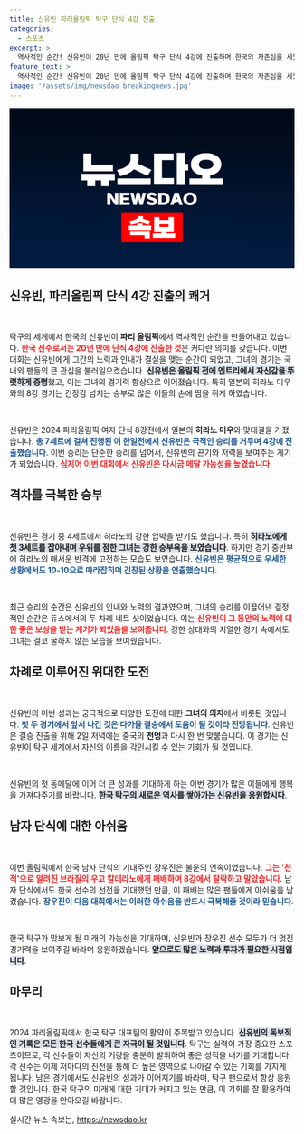 ```yaml
---
title: 신유빈 파리올림픽 탁구 단식 4강 진출!
categories:
  - 스포츠
excerpt: >
  역사적인 순간! 신유빈이 20년 만에 올림픽 탁구 단식 4강에 진출하며 한국의 자존심을 세웠습니다. 일본 히라노를 제압하고, 이제 남은 건 중국의 천멍과 결승을 향한 격돌! 더 많은 이목이 쏠리는 그녀의 다음 경기를 기대하세요!
feature_text: >
  역사적인 순간! 신유빈이 20년 만에 올림픽 탁구 단식 4강에 진출하며 한국의 자존심을 세웠습니다. 일본 히라노를 제압하고, 이제 남은 건 중국의 천멍과 결승을 향한 격돌! 더 많은 이목이 쏠리는 그녀의 다음 경기를 기대하세요!
image: '/assets/img/newsdao_breakingnews.jpg'
---
```


<p><img src="/assets/img/newsdao_breakingnews.jpg" alt="flaretime 속보" /></p>

<h2 data-ke-size="size26">신유빈, 파리올림픽 단식 4강 진출의 쾌거</h2>

<p data-ke-size="size16">&nbsp;</p>

<p>탁구의 세계에서 한국의 신유빈이 <strong>파리 올림픽</strong>에서 역사적인 순간을 만들어내고 있습니다. <b><span style="color: #ee2323;">한국 선수로서는 20년 만에 단식 4강에 진출한 것</span></b>은 커다란 의미를 갖습니다. 이번 대회는 신유빈에게 그간의 노력과 인내가 결실을 맺는 순간이 되었고, 그녀의 경기는 국내외 팬들의 큰 관심을 불러일으켰습니다. <b><span style="background-color: #21538527;">신유빈은 올림픽 전에 엔트리에서 자신감을 뚜렷하게 증명</span></b>했고, 이는 그녀의 경기력 향상으로 이어졌습니다. 특히 일본의 히라노 미우와의 8강 경기는 긴장감 넘치는 승부로 많은 이들의 손에 땀을 쥐게 하였습니다. </p>

<p data-ke-size="size16">&nbsp;</p>

<p>신유빈은 2024 파리올림픽 여자 단식 8강전에서 일본의 <b>히라노 미우</b>와 맞대결을 가졌습니다. <b><span style="color: #1a5490;">총 7세트에 걸쳐 진행된 이 한일전에서 신유빈은 극적인 승리를 거두며 4강에 진출했습니다</span></b>. 이번 승리는 단순한 승리를 넘어서, 신유빈의 끈기와 저력을 보여주는 계기가 되었습니다. <b><span style="color: #ee2323;">심지어 이번 대회에서 신유빈은 다시금 메달 가능성을 높였습니다</span></b>.</p>

<h2 data-ke-size="size26">격차를 극복한 승부</h2>

<p data-ke-size="size16">&nbsp;</p>

<p>신유빈은 경기 중 4세트에서 히라노의 강한 압박을 받기도 했습니다. 특히 <b><span style="background-color: #21538527;">히라노에게 첫 3세트를 잡아내며 우위를 점한 그녀는 강한 승부욕을 보였습니다</span></b>. 하지만 경기 중반부에 히라노의 매서운 반격에 고전하는 모습도 보였습니다. <b><span style="color: #1a5490;">신유빈은 평균적으로 우세한 상황에서도 10-10으로 따라잡히며 긴장된 상황을 연출했습니다</span></b>. </p>

<p data-ke-size="size16">&nbsp;</p>

<p>최근 승리의 순간은 신유빈의 인내와 노력의 결과였으며, 그녀의 승리를 이끌어낸 결정적인 순간은 듀스에서의 두 차례 네트 샷이었습니다. 이는 <b><span style="color: #ee2323;">신유빈이 그 동안의 노력에 대한 좋은 보상을 받는 계기가 되었음을 보여줍니다</span></b>. 강한 상대와의 치열한 경기 속에서도 그녀는 결코 굴하지 않는 모습을 보여줬습니다.</p>

<h2 data-ke-size="size26">차례로 이루어진 위대한 도전</h2>

<p data-ke-size="size16">&nbsp;</p>

<p>신유빈의 이번 성과는 궁극적으로 다양한 도전에 대한 <strong>그녀의 의지</strong>에서 비롯된 것입니다. <b><span style="color: #1a5490;">첫 두 경기에서 앞서 나간 것은 다가올 결승에서 도움이 될 것이라 전망됩니다</span></b>. 신유빈은 결승 진출을 위해 2일 저녁에는 중국의 <b>천멍</b>과 다시 한 번 맞붙습니다. 이 경기는 신유빈이 탁구 세계에서 자신의 이름을 각인시킬 수 있는 기회가 될 것입니다. </p>

<p data-ke-size="size16">&nbsp;</p>

<p>신유빈의 첫 동메달에 이어 더 큰 성과를 기대하게 하는 이번 경기가 많은 이들에게 행복을 가져다주기를 바랍니다. <b><span style="background-color: #21538527;">한국 탁구의 새로운 역사를 쌓아가는 신유빈을 응원합시다</span></b>. </p>

<h2 data-ke-size="size26">남자 단식에 대한 아쉬움</h2>

<p data-ke-size="size16">&nbsp;</p>

<p>이번 올림픽에서 한국 남자 단식의 기대주인 장우진은 불운의 연속이었습니다. <b><span style="color: #ee2323;">그는 '천적'으로 알려진 브라질의 우고 칼데라노에게 패배하며 8강에서 탈락하고 말았습니다</span></b>. 남자 단식에서도 한국 선수의 선전을 기대했던 만큼, 이 패배는 많은 팬들에게 아쉬움을 남겼습니다. <b><span style="color: #1a5490;">장우진이 다음 대회에서는 이러한 아쉬움을 반드시 극복해줄 것이라 믿습니다</span></b>.</p>

<p data-ke-size="size16">&nbsp;</p>

<p>한국 탁구가 맛보게 될 미래의 가능성을 기대하며, 신유빈과 장우진 선수 모두가 더 멋진 경기력을 보여주길 바라며 응원하겠습니다. <b><span style="background-color: #21538527;">앞으로도 많은 노력과 투자가 필요한 시점입니다</span></b>. </p>

<h2 data-ke-size="size26">마무리</h2>

<p data-ke-size="size16">&nbsp;</p>

<p>2024 파리올림픽에서 한국 탁구 대표팀의 활약이 주목받고 있습니다. <b><span style="background-color: #21538527;">신유빈의 독보적인 기록은 모든 한국 선수들에게 큰 자극이 될 것입니다</span></b>. 탁구는 실력이 가장 중요한 스포츠이므로, 각 선수들이 자신의 기량을 충분히 발휘하여 좋은 성적을 내기를 기대합니다. 각 선수는 이제 저마다의 진전을 통해 더 높은 영역으로 나아갈 수 있는 기회를 가지게 됩니다. 남은 경기에서도 신유빈의 성과가 이어지기를 바라며, 탁구 팬으로서 항상 응원할 것입니다. 한국 탁구의 미래에 대한 기대가 커지고 있는 만큼, 이 기회를 잘 활용하여 더 많은 영광을 안아오길 바랍니다.</p>
실시간 뉴스 속보는, <a href="https://newsdao.kr" rel="dofollow">https://newsdao.kr</a>


